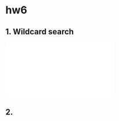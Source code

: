 # hw6

## 1. Wildcard search

![](file:///C:/Users/pc/Downloads/29747182_747442355444941_1141204747_o.pdf)

## 2.


